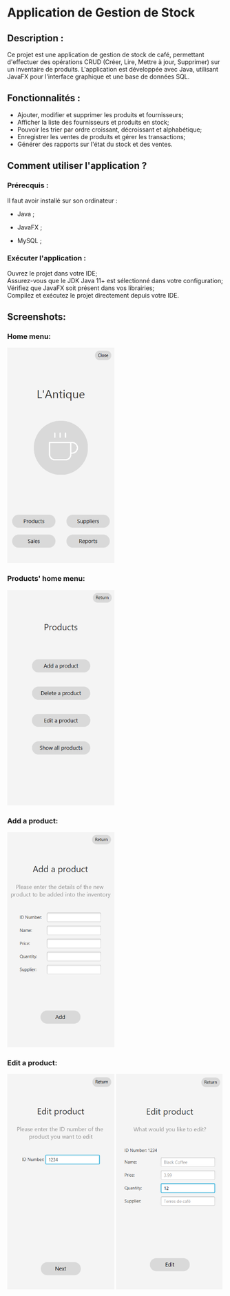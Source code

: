 # Application de Gestion de Stock

## Description :
Ce projet est une application de gestion de stock de café, permettant d'effectuer des opérations 
CRUD (Créer, Lire, Mettre à jour, Supprimer) sur un inventaire de produits. L'application est 
développée avec Java, utilisant JavaFX pour l'interface graphique et une base de données SQL.

## Fonctionnalités :
- Ajouter, modifier et supprimer les produits et fournisseurs; <br>
- Afficher la liste des fournisseurs et produits en stock; <br>
- Pouvoir les trier par ordre croissant, décroissant et alphabétique; <br>
- Enregistrer les ventes de produits et gérer les transactions; <br>
- Générer des rapports sur l'état du stock et des ventes.

## Comment utiliser l'application ?
### Prérecquis :

Il faut avoir installé sur son ordinateur :

- Java ;

- JavaFX ;

- MySQL ;

### Exécuter l'application :

Ouvrez le projet dans votre IDE; <br>
Assurez-vous que le JDK Java 11+ est sélectionné dans votre configuration; <br>
Vérifiez que JavaFX soit présent dans vos librairies; <br>
Compilez et exécutez le projet directement depuis votre IDE.

## Screenshots:
### Home menu:
<img src="./src/gestion/resources/readmeImg/home.png" height="500">

### Products' home menu:
<img src="./src/gestion/resources/readmeImg/productHome.png" height="500">

### Add a product: 
<img src="./src/gestion/resources/readmeImg/addProduct.png" height="500">

### Edit a product:
<img src="./src/gestion/resources/readmeImg/edit1.png" height="500">
<img src="./src/gestion/resources/readmeImg/edit2.png" height="500">

